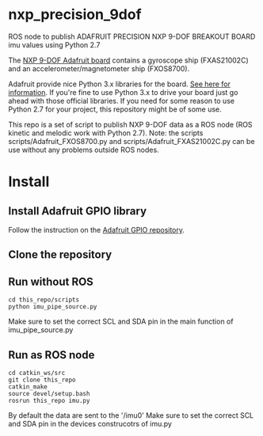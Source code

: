 # nxp_precision_9dof
ROS node to publish ADAFRUIT PRECISION NXP 9-DOF BREAKOUT BOARD imu values using Python 2.7

The [NXP 9-DOF Adafruit board](https://learn.adafruit.com/nxp-precision-9dof-breakout/overview) contains a gyroscope ship (FXAS21002C) and an accelerometer/magnetometer ship (FXOS8700).

Adafruit provide nice Python 3.x libraries for the board. [See here for information](https://learn.adafruit.com/nxp-precision-9dof-breakout/python-circuitpython).
If you're fine to use Python 3.x to drive your board just go ahead with those official libraries. If you need for some reason to use Python 2.7 for your project, this repository might be of some use.

This repo is a set of script to publish NXP 9-DOF data as a ROS node (ROS kinetic and melodic work with Python 2.7).
Note: the scripts scripts/Adafruit_FXOS8700.py and scripts/Adafruit_FXAS21002C.py can be use without any problems outside ROS nodes.

# Install

## Install Adafruit GPIO library

Follow the instruction on the [Adafruit GPIO repository](https://github.com/adafruit/Adafruit_Python_GPIO).

## Clone the repository

## Run without ROS

```
cd this_repo/scripts
python imu_pipe_source.py
```

Make sure to set the correct SCL and SDA pin in the main function of imu_pipe_source.py

## Run as ROS node

```
cd catkin_ws/src
git clone this_repo
catkin_make
source devel/setup.bash
rosrun this_repo imu.py
```

By default the data are sent to the '/imu0'
Make sure to set the correct SCL and SDA pin in the devices construcotrs of imu.py

